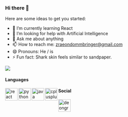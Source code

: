 
### Hi there 👋
<!--
**Anonymous616/Anonymous616** is a ✨ _special_ ✨ repository because its `README.md` (this file) appears on your GitHub profile.-->

Here are some ideas to get you started:
<!--- 🔭 I’m currently working on ... -->
- 🌱 I’m currently learning React<!--- 👯 I’m looking to collaborate on ... -->
- 🤔 I’m looking for help with Artificial Intelligence
- 💬 Ask me about anything
- 📫 How to reach me: zraeondommbringer@gmail.com
- 😄 Pronouns: He / is
- ⚡ Fun fact: Shark skin feels similar to sandpaper.


<img src="https://github-readme-stats.vercel.app/api?username=Anonymous616&&show_icons=true&title_color=39cccc&icon_color=39cccc&text_color=39cccc&bg_color=001f3f"/>

#### Languages
<img align="left" src="https://cdn.jsdelivr.net/npm/simple-icons@3.0.1/icons/react.svg" alt="react" height="40" width="40" />
<img align="left" src="https://cdn.jsdelivr.net/npm/simple-icons@3.0.1/icons/python.svg" alt="python" height="40" width="40" />
<img align="left" src="https://cdn.jsdelivr.net/npm/simple-icons@3.0.1/icons/java.svg" alt="java" height="40" width="40" />
<img align="left" src="https://cdn.jsdelivr.net/npm/simple-icons@3.0.1/icons/cpp.svg" alt="cplusplus" height="40" width="40" />


#### Social
<a href="https://www.linkedin.com/in/deongracias/" target="blank"><img align="left" src="https://cdn.jsdelivr.net/npm/simple-icons@3.0.1/icons/linkedin.svg" alt="deongracias" height="40" width="40" /></a>
